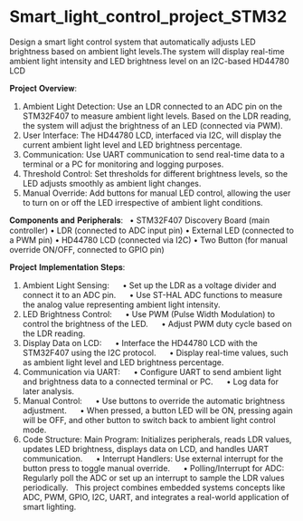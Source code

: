 # Smart_light_control_project_STM32
Design a smart light control system that automatically adjusts LED brightness based on ambient light levels.The system will display real-time ambient light intensity and LED brightness level on an I2C-based HD44780 LCD

𝐏𝐫𝐨𝐣𝐞𝐜𝐭 𝐎𝐯𝐞𝐫𝐯𝐢𝐞𝐰:
 
1. Ambient Light Detection: Use an LDR connected to an ADC pin on the STM32F407 to measure ambient light levels. Based on the LDR reading, the system will adjust the brightness of an LED (connected via PWM).
2. User Interface: The HD44780 LCD, interfaced via I2C, will display the current ambient light level and LED brightness percentage.
3. Communication: Use UART communication to send real-time data to a terminal or a PC for monitoring and logging purposes.
4. Threshold Control: Set thresholds for different brightness levels, so the LED adjusts smoothly as ambient light changes.
5. Manual Override: Add buttons for manual LED control, allowing the user to turn on or off the LED irrespective of ambient light conditions.

𝐂𝐨𝐦𝐩𝐨𝐧𝐞𝐧𝐭𝐬 𝐚𝐧𝐝 𝐏𝐞𝐫𝐢𝐩𝐡𝐞𝐫𝐚𝐥𝐬:
 
• STM32F407 Discovery Board (main controller)
• LDR (connected to ADC input pin)
• External LED (connected to a PWM pin)
• HD44780 LCD (connected via I2C)
• Two Button (for manual override ON/OFF, connected to GPIO pin)

𝐏𝐫𝐨𝐣𝐞𝐜𝐭 𝐈𝐦𝐩𝐥𝐞𝐦𝐞𝐧𝐭𝐚𝐭𝐢𝐨𝐧 𝐒𝐭𝐞𝐩𝐬:
 
1. Ambient Light Sensing:
     • Set up the LDR as a voltage divider and connect it to an ADC pin.
     • Use ST-HAL ADC functions to measure the analog value representing ambient light intensity.
2. LED Brightness Control:
     • Use PWM (Pulse Width Modulation) to control the brightness of the LED.
     • Adjust PWM duty cycle based on the LDR reading.
3. Display Data on LCD:
     • Interface the HD44780 LCD with the STM32F407 using the I2C protocol.
     • Display real-time values, such as ambient light level and LED brightness percentage.
4. Communication via UART:
     • Configure UART to send ambient light and brightness data to a connected terminal or PC.
     • Log data for later analysis.
5. Manual Control:
     • Use buttons to override the automatic brightness adjustment.
     • When pressed, a button LED will be ON, pressing again will be OFF, and other button to switch back to ambient light control mode.
6. Code Structure:  Main Program: Initializes peripherals, reads LDR values, updates LED brightness, displays data on LCD, and handles UART communication.
     • Interrupt Handlers: Use external interrupt for the button press to toggle manual override.
     • Polling/Interrupt for ADC: Regularly poll the ADC or set up an interrupt to sample the LDR values periodically.
 
This project combines embedded systems concepts like ADC, PWM, GPIO, I2C, UART, and integrates a real-world application of smart lighting.

